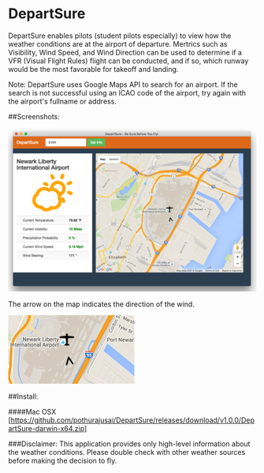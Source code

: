 # DepartSure

DepartSure enables pilots (student pilots especially) to view how the weather conditions are at the airport of departure. Mertrics such as Visibility, Wind Speed, and Wind Direction can be used to determine if a VFR (Visual Flight Rules) flight can be conducted, and if so, which runway would be the most favorable for takeoff and landing. 

Note: DepartSure uses Google Maps API to search for an airport. If the search is not successful using an ICAO code of the airport, try again with the airport's fullname or address.

##Screenshots:

![alt tag](https://github.com/pothurajusai/DepartSure/blob/master/DepartSureScreenshot.png)


The arrow on the map indicates the direction of the wind. 

![alt tag](https://github.com/pothurajusai/DepartSure/blob/master/DepartSureArrow.png)


##Install:

####Mac OSX 
  [https://github.com/pothurajusai/DepartSure/releases/download/v1.0.0/DepartSure-darwin-x64.zip]

###Disclaimer: 
This application provides only high-level information about the weather conditions. Please double check with other weather sources before making the decision to fly.
